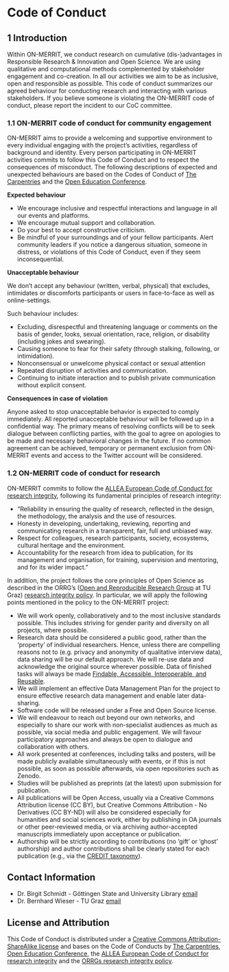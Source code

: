 # Code of Conduct
## 1 Introduction

Within ON-MERRIT, we conduct research on cumulative (dis-)advantages in Responsible Research & Innovation and Open Science. We are using qualitative and computational methods complemented by stakeholder engagement and co-creation. In all our activities we aim to be as inclusive, open and responsible as possible. This code of conduct summarizes our agreed behaviour for conducting research and interacting with various stakeholders. If you believe someone is violating the ON-MERRIT code of conduct, please report the incident to our CoC committee.

### 1.1 ON-MERRIT code of conduct for community engagement

ON-MERRIT aims to provide a welcoming and supportive environment to every individual engaging with the project’s activities, regardless of background and identity. Every person participating in ON-MERRIT activities commits to follow this Code of Conduct and to respect the consequences of misconduct. The following descriptions of expected and unexpected behaviours are based on the Codes of Conduct of [The Carpentries](https://docs.carpentries.org/topic_folders/policies/code-of-conduct.html) and the [Open Education Conference](https://openedconference.org/2019/code-of-conduct/).

**Expected behaviour**

- We encourage inclusive and respectful interactions and language in all our events and platforms.
- We encourage mutual support and collaboration.
- Do your best to accept constructive criticism.
- Be mindful of your surroundings and of your fellow participants. Alert community leaders if you notice a dangerous situation, someone in distress, or violations of this Code of Conduct, even if they seem inconsequential.

**Unacceptable behaviour**

We don’t accept any behaviour (written, verbal, physical) that excludes, intimidates or discomforts participants or users in face-to-face as well as online-settings.

Such behaviour includes:

- Excluding, disrespectful and threatening language or comments on the basis of gender, looks, sexual orientation, race, religion, or disability (including jokes and swearing).
- Causing someone to fear for their safety (through stalking, following, or intimidation).
- Nonconsensual or unwelcome physical contact or sexual attention
- Repeated disruption of activities and communication.
- Continuing to initiate interaction and to publish private communication without explicit consent.

**Consequences in case of violation**

Anyone asked to stop unacceptable behavior is expected to comply immediately. All reported unacceptable behaviour will be followed up in a confidential way. The primary means of resolving conflicts will be to seek dialogue between conflicting parties, with the goal to agree on apologies to be made and necessary behavioral changes in the future. If no common agreement can be achieved, temporary or permanent exclusion from ON-MERRIT events and access to the Twitter account will be considered.

### 1.2 ON-MERRIT code of conduct for research

ON-MERRIT commits to follow the [ALLEA European Code of Conduct for research integrity](https://www.allea.org/wp-content/uploads/2017/05/ALLEA-European-Code-of-Conduct-for-Research-Integrity-2017.pdf), following its fundamental principles of research integrity:

- “Reliability in ensuring the quality of research, reflected in the design, the methodology, the analysis and the use of resources.
- Honesty in developing, undertaking, reviewing, reporting and communicating research in a transparent, fair, full and unbiased way.
- Respect for colleagues, research participants, society, ecosystems, cultural heritage and the environment.
- Accountability for the research from idea to publication, for its management and organisation, for training, supervision and mentoring, and for its wider impact.”

In addition, the project follows the core principles of Open Science as described in the ORRG’s ([Open and Reproducible Research Group](https://www.tugraz.at/institute/isds/research/orrg/) at TU Graz) [research integrity policy](https://www.tugraz.at/institute/isds/research/groups/orrg-open-science-and-research-integrity-policy/). In particular, we will apply the following points mentioned in the policy to the ON-MERRIT project:

- We will work openly, collaboratively and to the most inclusive standards possible. This includes striving for gender parity and diversity on all projects, where possible.
- Research data should be considered a public good, rather than the ‘property’ of individual researchers. Hence, unless there are compelling reasons not to (e.g. privacy and anonymity of qualitative interview data), data sharing will be our default approach. We will re-use data and acknowledge the original source wherever possible. Data of finished tasks will always be made [Findable, Accessible, Interoperable, and Reusable](https://www.nature.com/articles/sdata201618).
- We will implement an effective Data Management Plan for the project to ensure effective research data management and enable later data-sharing.
- Software code will be released under a Free and Open Source license.
- We will endeavour to reach out beyond our own networks, and especially to share our work with non-specialist audiences as much as possible, via social media and public engagement. We will favour participatory approaches and always be open to dialogue and collaboration with others.
- All work presented at conferences, including talks and posters, will be made publicly available simultaneously with events, or if this is not possible, as soon as possible afterwards, via open repositories such as Zenodo.
- Studies will be published as preprints (at the latest) upon submission for publication.
- All publications will be Open Access, usually via a Creative Commons Attribution license (CC BY), but Creative Commons Attribution - No Derivatives (CC BY-ND) will also be considered especially for humanities and social sciences work, either by publishing in OA journals or other peer-reviewed media, or via archiving author-accepted manuscripts immediately upon acceptance or publication.
- Authorship will be strictly according to contributions (no ‘gift’ or ‘ghost’ authorship) and author contributions shall be clearly stated for each publication (e.g., via the [CREDIT taxonomy](https://www.casrai.org/credit.html)).

## Contact Information

- Dr. Birgit Schmidt - Göttingen State and University Library [email](mailto:bschmidt@sub.uni-goettingen.de)
- Dr. Bernhard Wieser - TU Graz [email](mailto:bernhard.wieser@tugraz.at)

## License and Attribution

This Code of Conduct is distributed under a [Creative Commons Attribution-ShareAlike license](https://creativecommons.org/licenses/by-sa/4.0/) and bases on the Code of Conducts by [The Carpentries](https://docs.carpentries.org/topic_folders/policies/code-of-conduct.html), [Open Education Conference](https://openedconference.org/2019/code-of-conduct/), the [ALLEA European Code of Conduct for research integrity](https://www.allea.org/wp-content/uploads/2017/05/ALLEA-European-Code-of-Conduct-for-Research-Integrity-2017.pdf) and the [ORRGs research integrity policy](https://www.tugraz.at/institute/isds/research/groups/orrg-open-science-and-research-integrity-policy).
